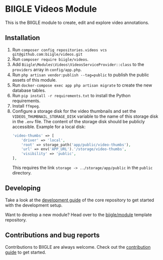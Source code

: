 # BIIGLE Videos Module

This is the BIIGLE module to create, edit and explore video annotations.

## Installation

1. Run `composer config repositories.videos vcs git@github.com:biigle/videos.git`
2. Run `composer require biigle/videos`.
3. Add `Biigle\Modules\Videos\VideosServiceProvider::class` to the `providers` array in `config/app.php`.
4. Run `php artisan vendor:publish --tag=public` to publish the public assets of this module.
5. Run `docker-compose exec app php artisan migrate` to create the new database tables.
6. Run `pip install -r requirements.txt` to install the Python requirements.
7. Install `ffmpeg`.
8. Configure a storage disk for the video thumbnails and set the `VIDEOS_THUMBNAIL_STORAGE_DISK` variable to the name of this storage disk in the `.env` file. The content of the storage disk should be publicly accessible. Example for a local disk:
    ```php
    'video-thumbs' => [
        'driver' => 'local',
        'root' => storage_path('app/public/video-thumbs'),
        'url' => env('APP_URL').'/storage/video-thumbs',
        'visibility' => 'public',
    ],
    ```
    This requires the link `storage -> ../storage/app/public` in the `public` directory.

## Developing

Take a look at the [development guide](https://github.com/biigle/core/blob/master/DEVELOPING.md) of the core repository to get started with the development setup.

Want to develop a new module? Head over to the [biigle/module](https://github.com/biigle/module) template repository.

## Contributions and bug reports

Contributions to BIIGLE are always welcome. Check out the [contribution guide](https://github.com/biigle/core/blob/master/CONTRIBUTING.md) to get started.
